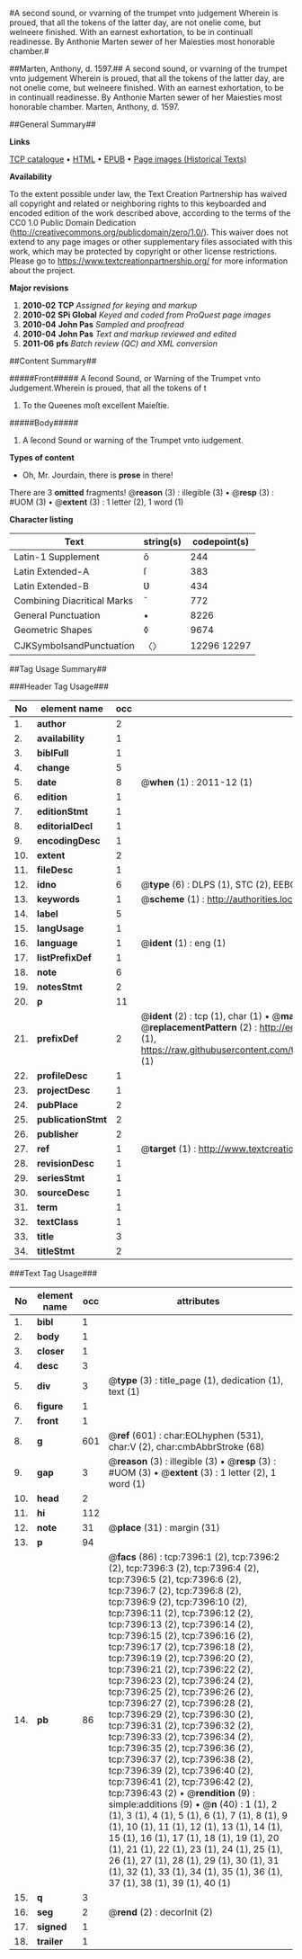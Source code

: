 #A second sound, or vvarning of the trumpet vnto judgement Wherein is proued, that all the tokens of the latter day, are not onelie come, but welneere finished. With an earnest exhortation, to be in continuall readinesse. By Anthonie Marten sewer of her Maiesties most honorable chamber.#

##Marten, Anthony, d. 1597.##
A second sound, or vvarning of the trumpet vnto judgement Wherein is proued, that all the tokens of the latter day, are not onelie come, but welneere finished. With an earnest exhortation, to be in continuall readinesse. By Anthonie Marten sewer of her Maiesties most honorable chamber.
Marten, Anthony, d. 1597.

##General Summary##

**Links**

[TCP catalogue](http://www.ota.ox.ac.uk/tcp/)  • 
[HTML](http://tei.it.ox.ac.uk/tcp/Texts-HTML/free/A07/A07087.html)  • 
[EPUB](http://tei.it.ox.ac.uk/tcp/Texts-EPUB/free/A07/A07087.epub) • 
[Page images (Historical Texts)](https://historicaltexts.jisc.ac.uk/eebo-99842714e)

**Availability**

To the extent possible under law, the Text Creation Partnership has waived all copyright and related or neighboring rights to this keyboarded and encoded edition of the work described above, according to the terms of the CC0 1.0 Public Domain Dedication (http://creativecommons.org/publicdomain/zero/1.0/). This waiver does not extend to any page images or other supplementary files associated with this work, which may be protected by copyright or other license restrictions. Please go to https://www.textcreationpartnership.org/ for more information about the project.

**Major revisions**

1. __2010-02__ __TCP__ *Assigned for keying and markup*
1. __2010-02__ __SPi Global__ *Keyed and coded from ProQuest page images*
1. __2010-04__ __John Pas__ *Sampled and proofread*
1. __2010-04__ __John Pas__ *Text and markup reviewed and edited*
1. __2011-06__ __pfs__ *Batch review (QC) and XML conversion*

##Content Summary##

#####Front#####
A ſecond Sound, or Warning of the Trumpet vnto Judgement.Wherein is proued, that all the tokens of t
1. To the Queenes moſt excellent Maieſtie.

#####Body#####

1. A ſecond Sound or warning of the Trumpet vnto iudgement.

**Types of content**

  * Oh, Mr. Jourdain, there is **prose** in there!

There are 3 **omitted** fragments! 
 @__reason__ (3) : illegible (3)  •  @__resp__ (3) : #UOM (3)  •  @__extent__ (3) : 1 letter (2), 1 word (1)

**Character listing**


|Text|string(s)|codepoint(s)|
|---|---|---|
|Latin-1 Supplement|ô|244|
|Latin Extended-A|ſ|383|
|Latin Extended-B|Ʋ|434|
|Combining             Diacritical Marks|̄|772|
|General Punctuation|•|8226|
|Geometric Shapes|◊|9674|
|CJKSymbolsandPunctuation|〈〉|12296 12297|

##Tag Usage Summary##

###Header Tag Usage###

|No|element name|occ|attributes|
|---|---|---|---|
|1.|__author__|2||
|2.|__availability__|1||
|3.|__biblFull__|1||
|4.|__change__|5||
|5.|__date__|8| @__when__ (1) : 2011-12 (1)|
|6.|__edition__|1||
|7.|__editionStmt__|1||
|8.|__editorialDecl__|1||
|9.|__encodingDesc__|1||
|10.|__extent__|2||
|11.|__fileDesc__|1||
|12.|__idno__|6| @__type__ (6) : DLPS (1), STC (2), EEBO-CITATION (1), PROQUEST (1), VID (1)|
|13.|__keywords__|1| @__scheme__ (1) : http://authorities.loc.gov/ (1)|
|14.|__label__|5||
|15.|__langUsage__|1||
|16.|__language__|1| @__ident__ (1) : eng (1)|
|17.|__listPrefixDef__|1||
|18.|__note__|6||
|19.|__notesStmt__|2||
|20.|__p__|11||
|21.|__prefixDef__|2| @__ident__ (2) : tcp (1), char (1)  •  @__matchPattern__ (2) : ([0-9\-]+):([0-9IVX]+) (1), (.+) (1)  •  @__replacementPattern__ (2) : http://eebo.chadwyck.com/downloadtiff?vid=$1&page=$2 (1), https://raw.githubusercontent.com/textcreationpartnership/Texts/master/tcpchars.xml#$1 (1)|
|22.|__profileDesc__|1||
|23.|__projectDesc__|1||
|24.|__pubPlace__|2||
|25.|__publicationStmt__|2||
|26.|__publisher__|2||
|27.|__ref__|1| @__target__ (1) : http://www.textcreationpartnership.org/docs/. (1)|
|28.|__revisionDesc__|1||
|29.|__seriesStmt__|1||
|30.|__sourceDesc__|1||
|31.|__term__|1||
|32.|__textClass__|1||
|33.|__title__|3||
|34.|__titleStmt__|2||


###Text Tag Usage###

|No|element name|occ|attributes|
|---|---|---|---|
|1.|__bibl__|1||
|2.|__body__|1||
|3.|__closer__|1||
|4.|__desc__|3||
|5.|__div__|3| @__type__ (3) : title_page (1), dedication (1), text (1)|
|6.|__figure__|1||
|7.|__front__|1||
|8.|__g__|601| @__ref__ (601) : char:EOLhyphen (531), char:V (2), char:cmbAbbrStroke (68)|
|9.|__gap__|3| @__reason__ (3) : illegible (3)  •  @__resp__ (3) : #UOM (3)  •  @__extent__ (3) : 1 letter (2), 1 word (1)|
|10.|__head__|2||
|11.|__hi__|112||
|12.|__note__|31| @__place__ (31) : margin (31)|
|13.|__p__|94||
|14.|__pb__|86| @__facs__ (86) : tcp:7396:1 (2), tcp:7396:2 (2), tcp:7396:3 (2), tcp:7396:4 (2), tcp:7396:5 (2), tcp:7396:6 (2), tcp:7396:7 (2), tcp:7396:8 (2), tcp:7396:9 (2), tcp:7396:10 (2), tcp:7396:11 (2), tcp:7396:12 (2), tcp:7396:13 (2), tcp:7396:14 (2), tcp:7396:15 (2), tcp:7396:16 (2), tcp:7396:17 (2), tcp:7396:18 (2), tcp:7396:19 (2), tcp:7396:20 (2), tcp:7396:21 (2), tcp:7396:22 (2), tcp:7396:23 (2), tcp:7396:24 (2), tcp:7396:25 (2), tcp:7396:26 (2), tcp:7396:27 (2), tcp:7396:28 (2), tcp:7396:29 (2), tcp:7396:30 (2), tcp:7396:31 (2), tcp:7396:32 (2), tcp:7396:33 (2), tcp:7396:34 (2), tcp:7396:35 (2), tcp:7396:36 (2), tcp:7396:37 (2), tcp:7396:38 (2), tcp:7396:39 (2), tcp:7396:40 (2), tcp:7396:41 (2), tcp:7396:42 (2), tcp:7396:43 (2)  •  @__rendition__ (9) : simple:additions (9)  •  @__n__ (40) : 1 (1), 2 (1), 3 (1), 4 (1), 5 (1), 6 (1), 7 (1), 8 (1), 9 (1), 10 (1), 11 (1), 12 (1), 13 (1), 14 (1), 15 (1), 16 (1), 17 (1), 18 (1), 19 (1), 20 (1), 21 (1), 22 (1), 23 (1), 24 (1), 25 (1), 26 (1), 27 (1), 28 (1), 29 (1), 30 (1), 31 (1), 32 (1), 33 (1), 34 (1), 35 (1), 36 (1), 37 (1), 38 (1), 39 (1), 40 (1)|
|15.|__q__|3||
|16.|__seg__|2| @__rend__ (2) : decorInit (2)|
|17.|__signed__|1||
|18.|__trailer__|1||
